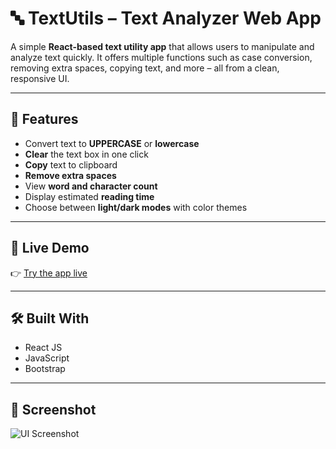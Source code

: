 # 🔤 TextUtils – Text Analyzer Web App

A simple **React-based text utility app** that allows users to manipulate and analyze text quickly. It offers multiple functions such as case conversion, removing extra spaces, copying text, and more – all from a clean, responsive UI.

---

## 🔧 Features

- Convert text to **UPPERCASE** or **lowercase**
- **Clear** the text box in one click
- **Copy** text to clipboard
- **Remove extra spaces**
- View **word and character count**
- Display estimated **reading time**
- Choose between **light/dark modes** with color themes

---

## 🚀 Live Demo

👉 [Try the app live](https://sattycoder.github.io/textutils)

---

## 🛠️ Built With

- React JS
- JavaScript
- Bootstrap

---

## 📸 Screenshot

![UI Screenshot](https://sattycoder.github.io/textutils)


